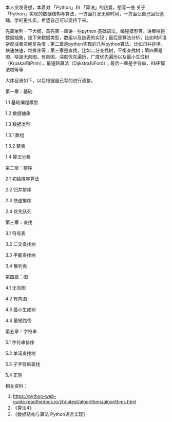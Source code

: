 #

本人突发奇想，本着对 「Python」和 「算法」的热爱，想写一些 关于 「Python」实现的数据结构与算法，一方面打发无聊时间，一方面让自己回归基础，学的更扎实，希望自己可以坚持下来。

先简单列一下大纲，首先第一章讲一些python 基础语法，编程模型等，讲解啥是数据抽象，接下来数据类型，数组以及链表的实现；最后是算法分析，比如时间复杂度或者空间复杂度；第二章是python实现的几种python算法，比如归并排序，快速快速，堆排序等；第三章是查找，比如二分查找树，平衡查找树；第四章是图，啥是无向图，有向图，深度优先遍历，广度优先遍历以及最小生成树（Kruskal和Prim），最短路算法（Dijkstra和Ford）；最后一章是字符串，KMP算法啦等等

大体目录如下，以后根据自己写的进行调整。

第一章：基础

1.1 基础编程模型

1.2 数据抽象

1.3 数据类型

1.3.1 数组

1.3.2 链表

1.4 算法分析

第二章：排序

2.1 初级排序算法

2.2 归并排序

2.3 快速排序

2.4 优先队列

第三章：查找

3.1 符号表

3.2 二叉查找树

3.3 平衡查找树

3.4 散列表

第四章：图

4.1 无向图

4.2 有向图

4.3 最小生成树

4.4 最短路径

第五章：字符串

5.1 字符串排序

5.2 单词查找树

5.3 子字符串查找

5.4 正则



相关资料：

1. https://python-web-guide.readthedocs.io/zh/latest/algorithms/algorithms.html
2. 《算法4》
3. 《数据结构与算法 Python语言实现》